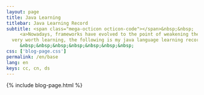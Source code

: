 ```yaml
---
layout: page
title: Java Learning
titlebar: Java Learning Record
subtitle: <span class="mega-octicon octicon-code"></span>&nbsp;&nbsp;
     <a>Nowadays, frameworks have evolved to the point of weakening the language, but I still think the language foundation is important, especially some of the touchy-feely ideas
  very worth learning, the following is my java language learning records.</a><br/>
     &nbsp;&nbsp;&nbsp;&nbsp;&nbsp;&nbsp;&nbsp; 
css: ['blog-page.css']
permalink: /en/base
lang: en
keys: cc, cn, ds
---
```


{% include blog-page.html %}
